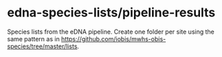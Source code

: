 # edna-species-lists/pipeline-results

Species lists from the eDNA pipeline. Create one folder per site using the same pattern as in https://github.com/iobis/mwhs-obis-species/tree/master/lists.